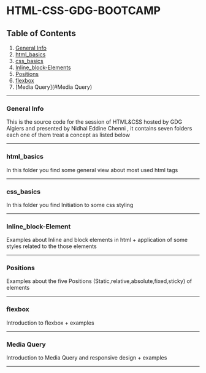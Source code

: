 # HTML-CSS-GDG-BOOTCAMP
## Table of Contents
1. [General Info](#general-info)
2. [html_basics](#html_basics)
3. [css_basics](#css_basics)
4. [Inline_block-Elements](#Inline_block_elements)
5. [Positions](#Positions)
6. [flexbox](#Flexbox)
7. [Media Query](#Media Query)

***
### General Info
This is the source code for the session of HTML&CSS hosted by GDG Algiers and presented by Nidhal Eddine Chenni , it contains seven folders each one of them treat a concept as listed below
***
### html_basics
In this folder you find some general view about most used html tags
***
### css_basics
In this folder you find Initiation to some css styling
***
### Inline_block-Element
Examples about Inline and block elements in html + application of some styles related to the those elements
***
### Positions
Examples about the five Positions (Static,relative,absolute,fixed,sticky) of elements 
***
### flexbox
Introduction to flexbox + examples
***
### Media Query
Introduction to Media Query and responsive design + examples
***
